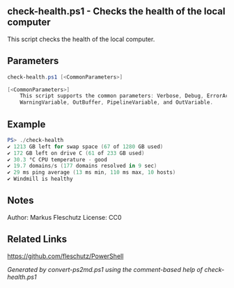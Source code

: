 ## check-health.ps1 - Checks the health of the local computer

This script checks the health of the local computer.

## Parameters
```powershell
check-health.ps1 [<CommonParameters>]

[<CommonParameters>]
    This script supports the common parameters: Verbose, Debug, ErrorAction, ErrorVariable, WarningAction, 
    WarningVariable, OutBuffer, PipelineVariable, and OutVariable.
```

## Example
```powershell
PS> ./check-health
✔️ 1213 GB left for swap space (67 of 1280 GB used)
✔️ 172 GB left on drive C (61 of 233 GB used)
✔️ 30.3 °C CPU temperature - good
✔️ 19.7 domains/s (177 domains resolved in 9 sec)
✔️ 29 ms ping average (13 ms min, 110 ms max, 10 hosts)
✔️ Windmill is healthy

```

## Notes
Author:  Markus Fleschutz
License: CC0

## Related Links
https://github.com/fleschutz/PowerShell

*Generated by convert-ps2md.ps1 using the comment-based help of check-health.ps1*
